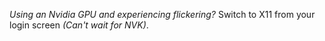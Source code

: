 *Using an Nvidia GPU and experiencing flickering?* Switch to X11 from your login screen *(Can't wait for NVK)*.